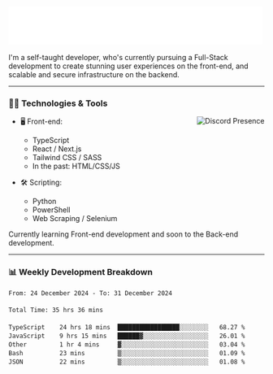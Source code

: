 <img src="assets/wave.svg" alt=":wave:" />

I'm a self-taught developer, who's currently pursuing a Full-Stack development to create stunning user experiences on the front-end, and scalable and secure infrastructure on the backend.

---

### 🧑‍💻 Technologies & Tools

<a href="https://discord.com/users/414304208649453568" target="_blank" rel="nofollow">
   <img src="https://lanyard-profile-readme.vercel.app/api/414304208649453568?idleMessage=Probably%20doing%20something%20else..." alt="Discord Presence" align="right">
</a>

- 🖥️ Front-end:

  - TypeScript
  - React / Next.js
  - Tailwind CSS / SASS
  - In the past: HTML/CSS/JS

- 🛠 Scripting:

  - Python
  - PowerShell
  - Web Scraping / Selenium

Currently learning Front-end development and soon to the Back-end development.

---

### 📊 Weekly Development Breakdown

<!--START_SECTION:waka-->

```txt
From: 24 December 2024 - To: 31 December 2024

Total Time: 35 hrs 36 mins

TypeScript    24 hrs 18 mins  █████████████████░░░░░░░░   68.27 %
JavaScript    9 hrs 15 mins   ██████▓░░░░░░░░░░░░░░░░░░   26.01 %
Other         1 hr 4 mins     ▓░░░░░░░░░░░░░░░░░░░░░░░░   03.04 %
Bash          23 mins         ▒░░░░░░░░░░░░░░░░░░░░░░░░   01.09 %
JSON          22 mins         ▒░░░░░░░░░░░░░░░░░░░░░░░░   01.08 %
```

<!--END_SECTION:waka-->
